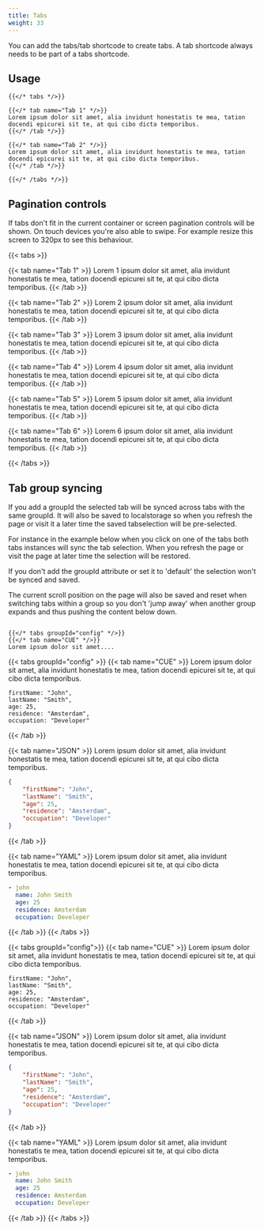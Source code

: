 ```yaml
---
title: Tabs
weight: 33
---
```


You can add the tabs/tab shortcode to create tabs.
A tab shortcode  always needs to be part of a tabs shortcode.

## Usage

```
{{</* tabs */>}}

{{</* tab name="Tab 1" */>}}
Lorem ipsum dolor sit amet, alia invidunt honestatis te mea, tation docendi epicurei sit te, at qui cibo dicta temporibus.
{{</* /tab */>}}

{{</* tab name="Tab 2" */>}}
Lorem ipsum dolor sit amet, alia invidunt honestatis te mea, tation docendi epicurei sit te, at qui cibo dicta temporibus.
{{</* /tab */>}}

{{</* /tabs */>}}
```

## Pagination controls

If tabs don't fit in the current container or screen pagination controls will be shown. On touch devices you're also able to swipe.
For example resize this screen to 320px to see this behaviour.

{{< tabs >}}

{{< tab name="Tab 1" >}}
Lorem 1 ipsum dolor sit amet, alia invidunt honestatis te mea, tation docendi epicurei sit te, at qui cibo dicta temporibus.
{{< /tab >}}

{{< tab name="Tab 2" >}}
Lorem 2 ipsum dolor sit amet, alia invidunt honestatis te mea, tation docendi epicurei sit te, at qui cibo dicta temporibus.
{{< /tab >}}

{{< tab name="Tab 3" >}}
Lorem 3 ipsum dolor sit amet, alia invidunt honestatis te mea, tation docendi epicurei sit te, at qui cibo dicta temporibus.
{{< /tab >}}

{{< tab name="Tab 4" >}}
Lorem 4 ipsum dolor sit amet, alia invidunt honestatis te mea, tation docendi epicurei sit te, at qui cibo dicta temporibus.
{{< /tab >}}

{{< tab name="Tab 5" >}}
Lorem 5 ipsum dolor sit amet, alia invidunt honestatis te mea, tation docendi epicurei sit te, at qui cibo dicta temporibus.
{{< /tab >}}

{{< tab name="Tab 6" >}}
Lorem 6 ipsum dolor sit amet, alia invidunt honestatis te mea, tation docendi epicurei sit te, at qui cibo dicta temporibus.
{{< /tab >}}

{{< /tabs >}}

## Tab group syncing
If you add a groupId the selected tab will be synced across tabs with the same groupId.
It will also be saved to localstorage so when you refresh the page or visit it a later time the saved tabselection will be pre-selected.

For instance in the example below when you click on one of the tabs both tabs instances will sync the tab selection.
When you refresh the page or visit the page at later time the selection will be restored.

If you don't add the groupId attribute or set it to 'default' the selection won't be synced and saved.

The current scroll position on the page will also be saved and reset when switching tabs within a group so you don't 'jump away' when another group expands and thus pushing the content below down.
```

{{</* tabs groupId="config" */>}}
{{</* tab name="CUE" */>}}
Lorem ipsum dolor sit amet....

```


{{< tabs groupId="config" >}}
{{< tab name="CUE" >}}
Lorem ipsum dolor sit amet, alia invidunt honestatis te mea, tation docendi epicurei sit te, at qui cibo dicta temporibus.

```
firstName: "John",
lastName: "Smith",
age: 25,
residence: "Amsterdam",
occupation: "Developer"
```
{{< /tab >}}

{{< tab name="JSON" >}}
Lorem ipsum dolor sit amet, alia invidunt honestatis te mea, tation docendi
epicurei sit te, at qui cibo dicta temporibus.

```json
{
    "firstName": "John",
    "lastName": "Smith",
    "age": 25,
    "residence": "Amsterdam",
    "occupation": "Developer"
}
```
{{< /tab >}}

{{< tab name="YAML" >}}
Lorem ipsum dolor sit amet, alia invidunt honestatis te mea, tation docendi epicurei sit te, at qui cibo dicta temporibus.

``` yaml
- john
  name: John Smith
  age: 25
  residence: Amsterdam
  occupation: Developer
```
{{< /tab >}}
{{< /tabs >}}


{{< tabs groupId="config">}}
{{< tab name="CUE" >}}
Lorem ipsum dolor sit amet, alia invidunt honestatis te mea, tation docendi epicurei sit te, at qui cibo dicta temporibus.

```
firstName: "John",
lastName: "Smith",
age: 25,
residence: "Amsterdam",
occupation: "Developer"
```
{{< /tab >}}

{{< tab name="JSON" >}}
Lorem ipsum dolor sit amet, alia invidunt honestatis te mea, tation docendi
epicurei sit te, at qui cibo dicta temporibus.

```json
{
    "firstName": "John",
    "lastName": "Smith",
    "age": 25,
    "residence": "Amsterdam",
    "occupation": "Developer"
}
```
{{< /tab >}}

{{< tab name="YAML" >}}
Lorem ipsum dolor sit amet, alia invidunt honestatis te mea, tation docendi epicurei sit te, at qui cibo dicta temporibus.

``` yaml
- john
  name: John Smith
  age: 25
  residence: Amsterdam
  occupation: Developer
```
{{< /tab >}}
{{< /tabs >}}
